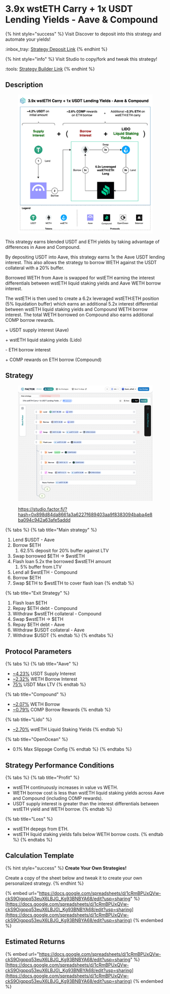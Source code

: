 # 3.9x wstETH Carry + 1x USDT Lending Yields - Aave & Compound

{% hint style="success" %}
Visit Discover to deposit into this strategy and automate your yields!

:inbox\_tray:  [Strategy Deposit Link](https://pro.factor.fi/strategies/0xeB8c204aF6923cd8e6B0b95c600Ad72A6FE23f7B)
{% endhint %}

{% hint style="info" %}
Visit Studio to copy/fork and tweak this strategy!

:tools:  [Strategy Builder Link](https://studio.factor.fi/?hash=0x898d84da8661a3a6227f689403aa9f8383094baba4e8ba094c942a63afe5addd)
{% endhint %}

## Description

<figure><img src="../../../../.gitbook/assets/3.9x wstETH Carry + 1x USDT Lending Yields - Aave &#x26; Compound (1).jpg" alt=""><figcaption></figcaption></figure>

This strategy earns blended USDT and ETH yields by taking advantage of differences in Aave and Compound.

By depositing USDT into Aave, this strategy earns 1x the Aave USDT lending interest. This also allows the strategy to borrow WETH against the USDT collateral with a 20% buffer.&#x20;

Borrowed WETH from Aave is swapped for wstETH earning the interest differentials between wstETH liquid staking yields and Aave WETH borrow interest.

The wstETH is then used to create a 6.2x leveraged wstETH:ETH position (5% liquidation buffer) which earns an additional 5.2x interest differential between wstETH liquid staking yields and Compound WETH borrow interest. The total WETH borrowed on Compound also earns additional COMP borrow rewards.

\+ USDT supply interest (Aave)

\+ wstETH liquid staking yields (Lido)

\- ETH borrow interest

\+ COMP rewards on ETH borrow (Compound)

## Strategy

<figure><img src="../../../../.gitbook/assets/image (80).png" alt=""><figcaption><p><a href="https://studio.factor.fi/?hash=0x898d84da8661a3a6227f689403aa9f8383094baba4e8ba094c942a63afe5addd">https://studio.factor.fi/?hash=0x898d84da8661a3a6227f689403aa9f8383094baba4e8ba094c942a63afe5addd</a></p></figcaption></figure>

{% tabs %}
{% tab title="Main strategy" %}
1. Lend $USDT - Aave
2. Borrow $ETH
   1. 62.5% deposit for 20% buffer against LTV
3. Swap borrowed $ETH → $wstETH
4. Flash loan 5.2x the borrowed $wstETH amount
   1. 5% buffer from LTV
5. Lend all $wstETH - Compound
6. Borrow $ETH&#x20;
7. Swap $ETH to $wstETH to cover flash loan
{% endtab %}

{% tab title="Exit Strategy" %}
1. Flash loan $ETH
2. Repay $ETH debt - Compound
3. Withdraw $wstETH collateral - Compound
4. Swap $wstETH → $ETH
5. Repay $ETH debt - Aave
6. Withdraw $USDT collateral - Aave
7. Withdraw $USDT
{% endtab %}
{% endtabs %}

## Protocol Parameters

{% tabs %}
{% tab title="Aave" %}
* [\~4.23%](https://app.aave.com/reserve-overview/?underlyingAsset=0xfd086bc7cd5c481dcc9c85ebe478a1c0b69fcbb9\&marketName=proto_arbitrum_v3) USDT Supply Interest
* [\~2.32%](https://app.aave.com/reserve-overview/?underlyingAsset=0x82af49447d8a07e3bd95bd0d56f35241523fbab1\&marketName=proto_arbitrum_v3) WETH Borrow Interest
* [75%](https://app.aave.com/reserve-overview/?underlyingAsset=0xfd086bc7cd5c481dcc9c85ebe478a1c0b69fcbb9\&marketName=proto_arbitrum_v3) USDT Max LTV
{% endtab %}

{% tab title="Compound" %}
* [\~2.07%](https://app.compound.finance/markets/weth-arb) WETH Borrow
* [\~0.79%](https://app.compound.finance/markets/weth-arb) COMP Borrow Rewards
{% endtab %}

{% tab title="Lido" %}
* [\~2.70%](https://lido.fi/) wstETH Liquid Staking Yields
{% endtab %}

{% tab title="OpenOcean" %}
* 0.1% Max Slippage Config
{% endtab %}
{% endtabs %}

## Strategy Performance Conditions

{% tabs %}
{% tab title="Profit" %}
* wstETH continuously increases in value vs WETH.
* WETH borrow cost is less than wstETH liquid staking yields across Aave and Compound (including COMP rewards).
* USDT supply interest is greater than the interest differentials between wstETH yield and WETH borrow.
{% endtab %}

{% tab title="Loss" %}
* wstETH depegs from ETH.
* wstETH liquid staking yields falls below WETH borrow costs.
{% endtab %}
{% endtabs %}

## Calculation Template

{% hint style="success" %}
**Create Your Own Strategies!**

Create a copy of the sheet below and tweak it to create your own personalized strategy.
{% endhint %}

{% embed url="https://docs.google.com/spreadsheets/d/1cRmBPUxQVw-ckS9Oigppq53euX6LBJG_Kg93BNBYA68/edit?usp=sharing" %}
[https://docs.google.com/spreadsheets/d/1cRmBPUxQVw-ckS9Oigppq53euX6LBJG\_Kg93BNBYA68/edit?usp=sharing](https://docs.google.com/spreadsheets/d/1cRmBPUxQVw-ckS9Oigppq53euX6LBJG_Kg93BNBYA68/edit?usp=sharing)
{% endembed %}

## Estimated Returns

{% embed url="https://docs.google.com/spreadsheets/d/1cRmBPUxQVw-ckS9Oigppq53euX6LBJG_Kg93BNBYA68/edit?usp=sharing" %}
[https://docs.google.com/spreadsheets/d/1cRmBPUxQVw-ckS9Oigppq53euX6LBJG\_Kg93BNBYA68/edit?usp=sharing](https://docs.google.com/spreadsheets/d/1cRmBPUxQVw-ckS9Oigppq53euX6LBJG_Kg93BNBYA68/edit?usp=sharing)
{% endembed %}
